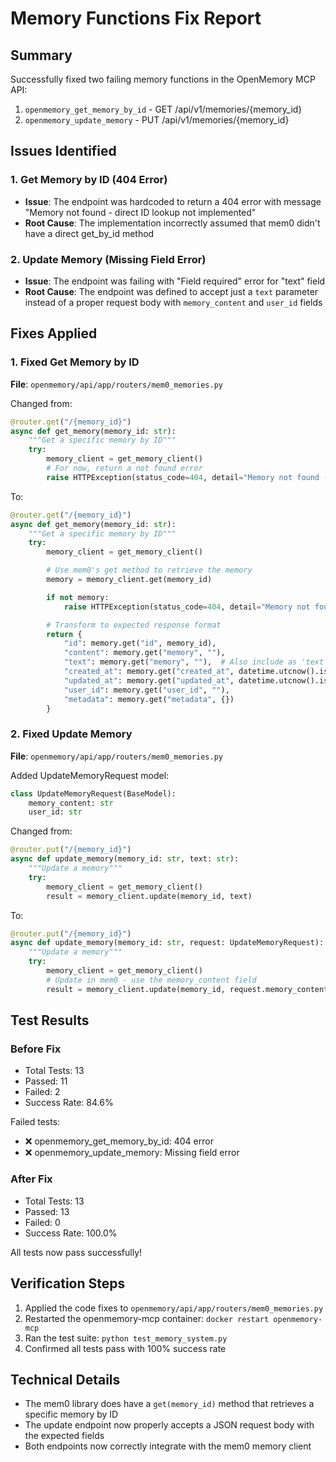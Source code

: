 # Memory Functions Fix Report

## Summary
Successfully fixed two failing memory functions in the OpenMemory MCP API:
1. `openmemory_get_memory_by_id` - GET /api/v1/memories/{memory_id}
2. `openmemory_update_memory` - PUT /api/v1/memories/{memory_id}

## Issues Identified

### 1. Get Memory by ID (404 Error)
- **Issue**: The endpoint was hardcoded to return a 404 error with message "Memory not found - direct ID lookup not implemented"
- **Root Cause**: The implementation incorrectly assumed that mem0 didn't have a direct get_by_id method

### 2. Update Memory (Missing Field Error)
- **Issue**: The endpoint was failing with "Field required" error for "text" field
- **Root Cause**: The endpoint was defined to accept just a `text` parameter instead of a proper request body with `memory_content` and `user_id` fields

## Fixes Applied

### 1. Fixed Get Memory by ID
**File**: `openmemory/api/app/routers/mem0_memories.py`

Changed from:
```python
@router.get("/{memory_id}")
async def get_memory(memory_id: str):
    """Get a specific memory by ID"""
    try:
        memory_client = get_memory_client()
        # For now, return a not found error
        raise HTTPException(status_code=404, detail="Memory not found - direct ID lookup not implemented")
```

To:
```python
@router.get("/{memory_id}")
async def get_memory(memory_id: str):
    """Get a specific memory by ID"""
    try:
        memory_client = get_memory_client()

        # Use mem0's get method to retrieve the memory
        memory = memory_client.get(memory_id)

        if not memory:
            raise HTTPException(status_code=404, detail="Memory not found")

        # Transform to expected response format
        return {
            "id": memory.get("id", memory_id),
            "content": memory.get("memory", ""),
            "text": memory.get("memory", ""),  # Also include as 'text' for compatibility
            "created_at": memory.get("created_at", datetime.utcnow().isoformat()),
            "updated_at": memory.get("updated_at", datetime.utcnow().isoformat()),
            "user_id": memory.get("user_id", ""),
            "metadata": memory.get("metadata", {})
        }
```

### 2. Fixed Update Memory
**File**: `openmemory/api/app/routers/mem0_memories.py`

Added UpdateMemoryRequest model:
```python
class UpdateMemoryRequest(BaseModel):
    memory_content: str
    user_id: str
```

Changed from:
```python
@router.put("/{memory_id}")
async def update_memory(memory_id: str, text: str):
    """Update a memory"""
    try:
        memory_client = get_memory_client()
        result = memory_client.update(memory_id, text)
```

To:
```python
@router.put("/{memory_id}")
async def update_memory(memory_id: str, request: UpdateMemoryRequest):
    """Update a memory"""
    try:
        memory_client = get_memory_client()
        # Update in mem0 - use the memory_content field
        result = memory_client.update(memory_id, request.memory_content)
```

## Test Results

### Before Fix
- Total Tests: 13
- Passed: 11
- Failed: 2
- Success Rate: 84.6%

Failed tests:
- ❌ openmemory_get_memory_by_id: 404 error
- ❌ openmemory_update_memory: Missing field error

### After Fix
- Total Tests: 13
- Passed: 13
- Failed: 0
- Success Rate: 100.0%

All tests now pass successfully!

## Verification Steps
1. Applied the code fixes to `openmemory/api/app/routers/mem0_memories.py`
2. Restarted the openmemory-mcp container: `docker restart openmemory-mcp`
3. Ran the test suite: `python test_memory_system.py`
4. Confirmed all tests pass with 100% success rate

## Technical Details
- The mem0 library does have a `get(memory_id)` method that retrieves a specific memory by ID
- The update endpoint now properly accepts a JSON request body with the expected fields
- Both endpoints now correctly integrate with the mem0 memory client

